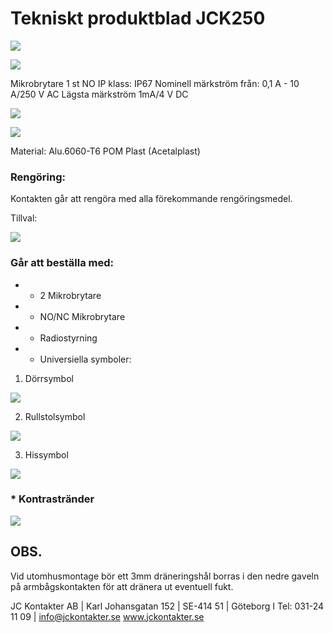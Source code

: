 # Tekniskt produktblad JCK250

![](images/_page_0_Picture_1.jpeg)

![](images/_page_0_Picture_2.jpeg)

Mikrobrytare 1 st NO IP klass: IP67 Nominell märkström från: 0,1 A - 10 A/250 V AC Lägsta märkström 1mA/4 V DC

![](images/_page_0_Figure_4.jpeg)

![](images/_page_0_Figure_5.jpeg)

Material: Alu.6060-T6 POM Plast (Acetalplast)

### Rengöring:

Kontakten går att rengöra med alla förekommande rengöringsmedel.

Tillval:

![](images/_page_0_Figure_10.jpeg)

### Går att beställa med:

- * 2 Mikrobrytare
- * NO/NC Mikrobrytare
- * Radiostyrning
- * Universiella symboler:

1. Dörrsymbol

![](images/_page_0_Figure_17.jpeg)

2. Rullstolsymbol

![](images/_page_0_Picture_19.jpeg)

3. Hissymbol

![](images/_page_0_Picture_21.jpeg)

### * Kontrastränder

![](images/_page_0_Picture_24.jpeg)

## OBS.

Vid utomhusmontage bör ett 3mm dräneringshål borras i den nedre gaveln på armbågskontakten för att dränera ut eventuell fukt.

JC Kontakter AB | Karl Johansgatan 152 | SE-414 51 | Göteborg I Tel: 031-24 11 09 | info@jckontakter.se www.jckontakter.se